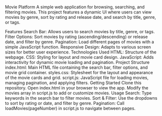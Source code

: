 Movie Platform
A simple web application for browsing, searching, and filtering movies. This project features a dynamic UI where users can view movies by genre, sort by rating and release date, and search by title, genre, or tags.

Features
Search Bar: Allows users to search movies by title, genre, or tags.
Filter Options: Sort movies by rating (ascending/descending) or release date, and filter by genre.
Pagination: Load different pages of movies with a simple JavaScript function.
Responsive Design: Adapts to various screen sizes for better user experience.
Technologies Used
HTML: Structure of the webpage.
CSS: Styling for layout and movie card design.
JavaScript: Adds interactivity for dynamic movie loading and pagination.
Project Structure
index.html: Main HTML file containing the search bar, filter options, and movie grid container.
styles.css: Stylesheet for the layout and appearance of the movie cards and grid.
script.js: JavaScript file for loading movies, managing pagination, and applying filters.
Getting Started
Clone this repository.
Open index.html in your browser to view the app.
Modify the movies array in script.js to add or customize movies.
Usage
Search: Type keywords in the search bar to filter movies.
Sort & Filter: Use the dropdowns to sort by rating or date, and filter by genre.
Pagination: Call loadMovies(pageNumber) in script.js to navigate between pages.
